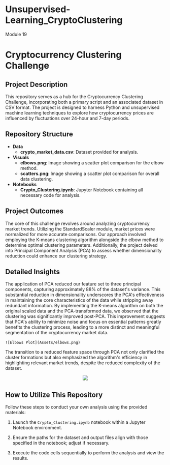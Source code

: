 # Unsupervised-Learning_CryptoClustering
Module 19

# Cryptocurrency Clustering Challenge

## Project Description

This repository serves as a hub for the Cryptocurrency Clustering Challenge, incorporating both a primary script and an associated dataset in CSV format. The project is designed to harness Python and unsupervised machine learning techniques to explore how cryptocurrency prices are influenced by fluctuations over 24-hour and 7-day periods.

## Repository Structure
- **Data**
    - **crypto_market_data.csv**: Dataset provided for analysis.
- **Visuals**
    - **elbows.png**: Image showing a scatter plot comparison for the elbow method.
    - **scatters.png**: Image showing a scatter plot comparison for overall data clustering.
- **Notebooks**
    - **Crypto_Clustering.ipynb**: Jupyter Notebook containing all necessary code for analysis.

## Project Outcomes

The core of this challenge revolves around analyzing cryptocurrency market trends. Utilizing the StandardScaler module, market prices were normalized for more accurate comparisons. Our approach involved employing the K-means clustering algorithm alongside the elbow method to determine optimal clustering parameters. Additionally, the project delved into Principal Component Analysis (PCA) to assess whether dimensionality reduction could enhance our clustering strategy.

## Detailed Insights

The application of PCA reduced our feature set to three principal components, capturing approximately 88% of the dataset's variance. This substantial reduction in dimensionality underscores the PCA's effectiveness in maintaining the core characteristics of the data while stripping away redundant information. By implementing the K-means algorithm on both the original scaled data and the PCA-transformed data, we observed that the clustering was significantly improved post-PCA. This improvement suggests that PCA's ability to minimize noise and focus on essential patterns greatly benefits the clustering process, leading to a more distinct and meaningful segmentation of the cryptocurrency market data.

    ![Elbows Plot](Assets/elbows.png)

The transition to a reduced feature space through PCA not only clarified the cluster formations but also emphasized the algorithm's efficiency in highlighting relevant market trends, despite the reduced complexity of the dataset.

<div align="center">
    <img src="https://github.com/GLiberatos/Unsupervised-Learning_CryptoClustering/tree/main/Assets/scatters.png" width="750">
</div>

## How to Utilize This Repository

Follow these steps to conduct your own analysis using the provided materials:

1. Launch the `Crypto_Clustering.ipynb` notebook within a Jupyter Notebook environment.

2. Ensure the paths for the dataset and output files align with those specified in the notebook; adjust if necessary.

3. Execute the code cells sequentially to perform the analysis and view the results.
